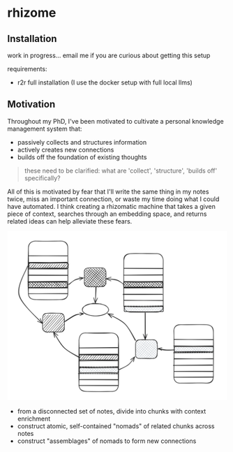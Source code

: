 # rhizome

## Installation

work in progress... email me if you are curious about getting this setup

requirements:

- r2r full installation (I use the docker setup with full local llms)

## Motivation

Throughout my PhD, I've been motivated to cultivate a personal knowledge management system that:

  - passively collects and structures information
  - actively creates new connections
  - builds off the foundation of existing thoughts

> these need to be clarified: what are 'collect', 'structure', 'builds off' specifically?

All of this is motivated by fear that I'll write the same thing in my notes twice, miss an important connection, or waste my time doing what I could have automated. I think creating a rhizomatic machine that takes a given piece of context, searches through an embedding space, and returns related ideas can help alleviate these fears.

![rhizomatic structure of notes](rhizomatic-diagram.png)

- from a disconnected set of notes, divide into chunks with context enrichment
- construct atomic, self-contained "nomads" of related chunks across notes
- construct "assemblages" of nomads to form new connections